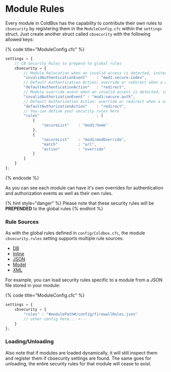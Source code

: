 # Module Rules

Every module in ColdBox has the capability to contribute their own rules to `cbsecurity` by registering them in the `ModuleConfig.cfc` within the `settings` struct.  Just create another struct called `cbsecurity` with the following allowed keys:

{% code title="ModuleConfig.cfc" %}
```javascript
settings = {
	// CB Security Rules to prepend to global rules
	cbsecurity = {
		// Module Relocation when an invalid access is detected, instead of each rule declaring one.
		"invalidAuthenticationEvent" 	: "mod1:secure.index",
		// Default Authentication Action: override or redirect when a user has not logged in
		"defaultAuthenticationAction"	: "redirect",
		// Module override event when an invalid access is detected, instead of each rule declaring one.
		"invalidAuthorizationEvent"	: "mod1:secure.auth",
		// Default Authorization Action: override or redirect when a user does not have enough permissions to access something
		"defaultAuthorizationAction"	: "redirect",
		// You can define your security rules here
		"rules"							: [
			{
				"secureList" 	: "mod1:home"
			},
			{
				"secureList" 	: "mod1/modOverride",
				"match"			: "url",
				"action"		: "override"
			}
		]
	}
};
```
{% endcode %}

As you can see each module can have it's own overrides for authentication and authorization events as well as their own rules.

{% hint style="danger" %}
Please note that these security rules will be **PREPENDED** to the global rules
{% endhint %}


### Rule Sources

As with the global rules defined in `config/Coldbox.cfc`, the module `cbsecurity.rules` setting supports multiple rule sources:

* [DB](untitled)
* [Inline](inline-rules)
* [JSON](json-properties)
* [Model](model-rules)
* [XML](xml-properties)

For example, you can load security rules specific to a module from a JSON file stored in your module:

{% code title="ModuleConfig.cfc" %}
```javascript
settings = {
	cbsecurity = {
		"rules" : "#modulePath#/config/firewallRules.json"
		// other config here... <---
	}
};
```

### Loading/Unloading

Also note that if modules are loaded dynamically, it will still inspect them and register them if cbsecurity settings are found.  The same goes for unloading, the entire security rules for that module will cease to exist.

